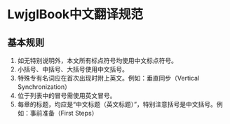 # LwjglBook中文翻译规范

## 基本规则
1. 如无特别说明外，本文所有标点符号均使用中文标点符号。
2. 小括号、中括号、大括号使用中文括号。
3. 特殊专有名词应在首次出现时附上英文。例如：垂直同步（Vertical Synchronization）
4. 位于列表中的冒号需使用英文冒号。
5. 每章的标题，均应是“中文标题（英文标题）”，特别注意括号是中文括号。例如：事前准备（First Steps）